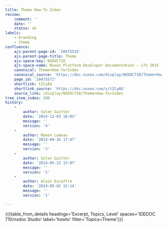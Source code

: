 ```yaml
---
title: Theme How-To Index
review:
    comment: ''
    date: ''
    status: ok
labels:
    - branding
    - theme
confluence:
    ajs-parent-page-id: '28475535'
    ajs-parent-page-title: Theme
    ajs-space-key: NXDOC710
    ajs-space-name: Nuxeo Platform Developer Documentation — LTS 2015
    canonical: Theme+How-To+Index
    canonical_source: 'https://doc.nuxeo.com/display/NXDOC710/Theme+How-To+Index'
    page_id: '28475572'
    shortlink: tICyAQ
    shortlink_source: 'https://doc.nuxeo.com/x/tICyAQ'
    source_link: /display/NXDOC710/Theme+How-To+Index
tree_item_index: 200
history:
    -
        author: Solen Guitter
        date: '2014-12-03 16:03'
        message: ''
        version: '4'
    -
        author: Manon Lumeau
        date: '2014-09-16 17:47'
        message: ''
        version: '3'
    -
        author: Solen Guitter
        date: '2014-05-23 15:07'
        message: ''
        version: '2'
    -
        author: Alain Escaffre
        date: '2014-05-02 15:14'
        message: ''
        version: '1'

---
```

{{{table_from_details headings='Excerpt, Topics, Level' spaces='IDEDOC 710/nxdoc Studio' label='howto' filter='Topics=Theme'}}}

